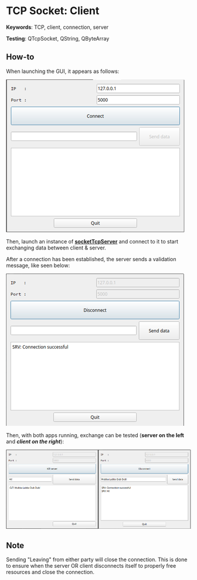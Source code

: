
# TCP Socket: Client

**Keywords**: TCP, client, connection, server

**Testing**: QTcpSocket, QString, QByteArray

## How-to

When launching the GUI, it appears as follows:

![0](pics/0-guiAtLaunch.png)

Then, launch an instance of [**socketTcpServer**](https://github.com/KC5-BP/aMessOfATestss/tree/main/c_cpp/Qt/socketTcpServer)
and connect to it to start exchanging data between client & server.

After a connection has been established, the server sends a validation message, like seen below:

![1](pics/1-cltConnected.png)

Then, with both apps running, exchange can be tested (**server on the left** and ***client on the right***):

![2](pics/2-msgExchange.png)

## Note

Sending "Leaving" from either party will close the connection. This is done to ensure when the server OR client disconnects itself to properly free resources and close the connection.
